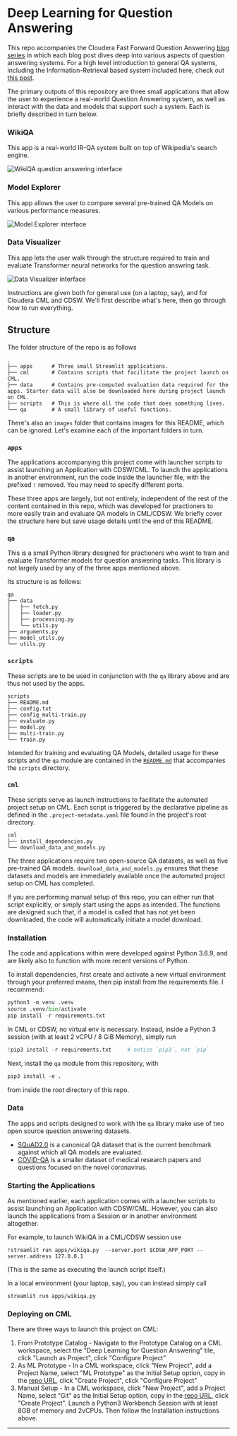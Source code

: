 # Deep Learning for Question Answering
This repo accompanies the Cloudera Fast Forward Question Answering [blog series](https://qa.fastforwardlabs.com/) in which each blog post dives deep into various aspects of question answering systems.  For a high level introduction to general QA systems, including the Information-Retrieval based system included here, check out [this post](https://qa.fastforwardlabs.com/methods/background/2020/04/28/Intro-to-QA.html). 

The primary outputs of this repository are three small applications that allow the user to experience a real-world Question Answering system, as well as interact with the data and models that support such a system. Each is briefly described in turn below. 

### WikiQA
This app is a real-world IR-QA system built on top of Wikipedia's search engine.

![WikiQA question answering interface](images/Screenshot_WikiQA.png)

### Model Explorer
This app allows the user to compare several pre-trained QA Models on various performance measures. 

![Model Explorer interface](images/Screenshot_ModelExplorer.png)

### Data Visualizer
This app lets the user walk through the structure required to train and evaluate Transformer neural networks for the question answring task.

![Data Visualizer interface](images/Screenshot_DataVisualizer.png)

Instructions are given both for general use (on a laptop, say), and for Cloudera CML and CDSW.
We'll first describe what's here, then go through how to run everything.

## Structure

The folder structure of the repo is as follows

```
.
├── apps      # Three small Streamlit applications.
├── cml       # Contains scripts that facilitate the project launch on CML.
├── data      # Contains pre-computed evaluation data required for the apps. Starter data will also be downloaded here during project launch on CML.
├── scripts   # This is where all the code that does something lives.
└── qa        # A small library of useful functions.
```

There's also an `images` folder that contains images for this README, which can be ignored.
Let's examine each of the important folders in turn.

### `apps`
The applications accompanying this project come with launcher scripts to assist launching an Application with CDSW/CML. To launch the applications in another environment, run the code inside the launcher file, with the prefixed `!` removed. You may need to specify different ports. 

These three apps are largely, but not entirely, independent of the rest of the content contained in this repo, which was developed for practioners to more easily train and evaluate QA models in CML/CDSW. We briefly cover the structure here but save usage details until the end of this README. 

### `qa`
This is a small Python library designed for practioners who want to train and evaluate Transformer models for question answering tasks. This library is not largely used by any of the three apps mentioned above. 

Its structure is as follows:
```
qa
├── data
│   ├── fetch.py     
│   ├── loader.py
│   ├── processing.py
│   └── utils.py
├── arguments.py
├── model_utils.py
└── utils.py
```

### `scripts`
These scripts are to be used in conjunction with the `qa` library above and are thus not used by the apps. 

```
scripts
├── README.md
├── config.txt
├── config_multi-train.py
├── evaluate.py
├── model.py
├── multi-train.py
└── train.py
```

Intended for training and evaluating QA Models, detailed usage for these scripts and the `qa` module are contained in the [`README.md`](https://github.com/fastforwardlabs/question_answering/tree/master/scripts) that accompanies the `scripts` directory. 

### `cml`
These scripts serve as launch instructions to facilitate the automated project setup on CML. Each script is triggered by the declarative pipeline as defined in the `.project-metadata.yaml` file found in the project's root directory.

```
cml
├── install_dependencies.py
└── download_data_and_models.py
```
The three applications require two open-source QA datasets, as well as five pre-trained QA models. `download_data_and_models.py` ensures that these datasets and models are immediately available once the automated project setup on CML has completed. 

If you are performing manual setup of this repo, you can either run that script explicitly, or simply start using the apps as intended. The functions are designed such that, if a model is called that has not yet been downloaded, the code will automatically initiate a model download. 

### Installation
The code and applications within were developed against Python 3.6.9, and are likely also to function with more recent versions of Python.

To install dependencies, first create and activate a new virtual environment through your preferred means, then pip install from the requirements file. I recommend:

```python
python3 -m venv .venv
source .venv/bin/activate
pip install -r requirements.txt
```

In CML or CDSW, no virtual env is necessary. Instead, inside a Python 3 session (with at least 2 vCPU / 8 GiB Memory), simply run

```python
!pip3 install -r requirements.txt     # notice `pip3`, not `pip`
```

Next, install the `qa` module from this repository, with

```python
pip3 install -e .
```

from inside the root directory of this repo.

### Data
The apps and scripts designed to work with the `qa` library make use of two open source question answering datasets. 

* [SQuAD2.0](https://rajpurkar.github.io/SQuAD-explorer/) is a canonical QA dataset that is the current benchmark against which all QA models are evaluated. 
* [COVID-QA](https://github.com/deepset-ai/COVID-QA) is a smaller dataset of medical research papers and questions focused on the novel coronavirus. 

### Starting the Applications
As mentioned earlier, each application comes with a launcher scripts to assist launching an Application with CDSW/CML. However, you can also launch the applications from a Session or in another environment altogether. 

For example, to launch WikiQA in a CML/CDSW session use

`!streamlit run apps/wikiqa.py  --server.port $CDSW_APP_PORT --server.address 127.0.0.1`

(This is the same as executing the launch script itself.)

In a local environment (your laptop, say), you can instead simply call

`streamlit run apps/wikiqa.py`


### Deploying on CML

There are three ways to launch this project on CML:

1. From Prototype Catalog - Navigate to the Prototype Catalog on a CML workspace, select the "Deep Learning for Question Answering" tile, click "Launch as Project", click "Configure Project"
2. As ML Prototype - In a CML workspace, click "New Project", add a Project Name, select "ML Prototype" as the Initial Setup option, copy in the [repo URL](https://github.com/fastforwardlabs/question_answering), click "Create Project", click "Configure Project"
3. Manual Setup - In a CML workspace, click "New Project", add a Project Name, select "Git" as the Initial Setup option, copy in the [repo URL](https://github.com/fastforwardlabs/question_answering), click "Create Project". Launch a Python3 Workbench Session with at least 8GB of memory and 2vCPUs. Then follow the Installation instructions above.

-------------------------
